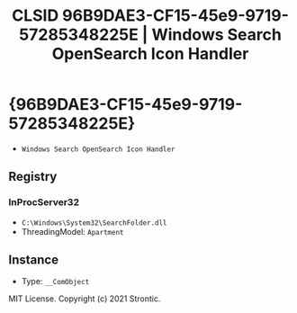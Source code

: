 ﻿---
title: "CLSID 96B9DAE3-CF15-45e9-9719-57285348225E | Windows Search OpenSearch Icon Handler"
excerpt: What is COM-Object CLSID 96B9DAE3-CF15-45e9-9719-57285348225E?
---

# {96B9DAE3-CF15-45e9-9719-57285348225E}

* `Windows Search OpenSearch Icon Handler`

## Registry


### InProcServer32

* `C:\Windows\System32\SearchFolder.dll`
* ThreadingModel: `Apartment`

## Instance

* Type: `__ComObject`

MIT License. Copyright (c) 2021 Strontic.


